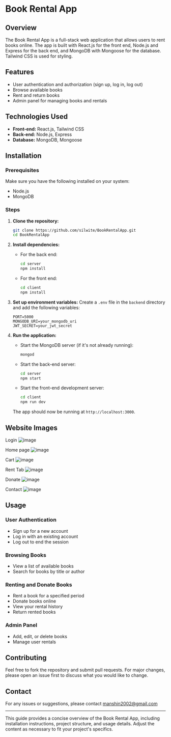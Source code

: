 
# Book Rental App

## Overview
The Book Rental App is a full-stack web application that allows users to rent books online. The app is built with React.js for the front end, Node.js and Express for the back end, and MongoDB with Mongoose for the database. Tailwind CSS is used for styling.

## Features
- User authentication and authorization (sign up, log in, log out)
- Browse available books
- Rent and return books
- Admin panel for managing books and rentals

## Technologies Used
- **Front-end:** React.js, Tailwind CSS
- **Back-end:** Node.js, Express
- **Database:** MongoDB, Mongoose

## Installation

### Prerequisites
Make sure you have the following installed on your system:
- Node.js
- MongoDB

### Steps
1. **Clone the repository:**
   ```bash
   git clone https://github.com/silwite/BookRentalApp.git
   cd BookRentalApp
   ```

2. **Install dependencies:**
   - For the back end:
     ```bash
     cd server
     npm install
     ```
   - For the front end:
     ```bash
     cd client
     npm install
     ```

3. **Set up environment variables:**
   Create a `.env` file in the `backend` directory and add the following variables:
   ```plaintext
   PORT=5000
   MONGODB_URI=your_mongodb_uri
   JWT_SECRET=your_jwt_secret
   ```

4. **Run the application:**
   - Start the MongoDB server (if it's not already running):
     ```bash
     mongod
     ```
   - Start the back-end server:
     ```bash
     cd server
     npm start
     ```
   - Start the front-end development server:
     ```bash
     cd client
     npm run dev
     ```

   The app should now be running at `http://localhost:3000`.

## Website Images
Login
![image](https://github.com/silwite/BookRentalApp/assets/89529159/a8fcd6d1-7df2-499e-b103-6ecf020275f7)

Home page
![image](https://github.com/silwite/BookRentalApp/assets/89529159/e346a0da-db6c-405b-8ea1-c513a7988cf3)

Cart
![image](https://github.com/silwite/BookRentalApp/assets/89529159/3075a354-e6e4-4093-8d12-a19ceac0bfd1)

Rent Tab
![image](https://github.com/silwite/BookRentalApp/assets/89529159/16d4d466-dd5f-4b55-8fc6-3622c0854e07)

Donate
![image](https://github.com/silwite/BookRentalApp/assets/89529159/4afecd71-0422-4e09-b291-016de74fd26e)

Contact
![image](https://github.com/silwite/BookRentalApp/assets/89529159/7e2e5afc-fe23-4475-bb31-fc76dbb74eee)





## Usage

### User Authentication
- Sign up for a new account
- Log in with an existing account
- Log out to end the session

### Browsing Books
- View a list of available books
- Search for books by title or author

### Renting and Donate Books
- Rent a book for a specified period
- Donate books online
- View your rental history
- Return rented books

### Admin Panel
- Add, edit, or delete books
- Manage user rentals

## Contributing
Feel free to fork the repository and submit pull requests. For major changes, please open an issue first to discuss what you would like to change.



## Contact
For any issues or suggestions, please contact manshin2002@gmail.com

---

This guide provides a concise overview of the Book Rental App, including installation instructions, project structure, and usage details. Adjust the content as necessary to fit your project's specifics.
